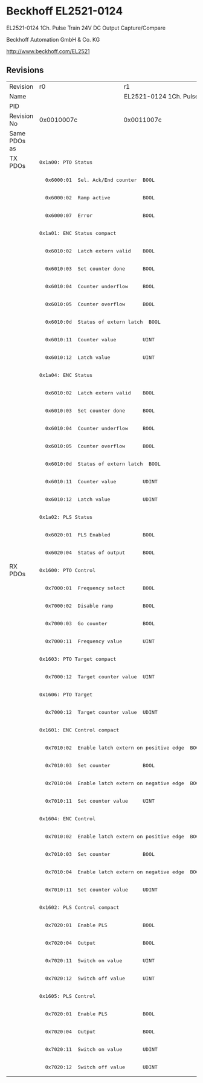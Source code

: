 # Beckhoff EL2521-0124

EL2521-0124 1Ch. Pulse Train 24V DC Output Capture/Compare

Beckhoff Automation GmbH & Co. KG

http://www.beckhoff.com/EL2521

## Revisions
<table>
<tr >
<td>Revision</td>
<td>r0</td>
<td>r1</td>
<td>r2</td>
<td>r3</td>
<td>r4</td>
</tr>
<tr >
<td>Name</td>
<td colspan=5 align="center">EL2521-0124 1Ch. Pulse Train 24V DC Output Capture/Compare</td>
</tr>
<tr >
<td>PID</td>
<td colspan=5 align="center">0x09d93052</td>
</tr>
<tr >
<td>Revision No</td>
<td>0x0010007c</td>
<td>0x0011007c</td>
<td>0x0012007c</td>
<td>0x0013007c</td>
<td>0x0014007c</td>
</tr>
<tr >
<td>Same PDOs as</td>
<td colspan=5 align="center"></td>
</tr>
<tr class="txpdo pdosection">
<td rowspan=23 valign=top>TX PDOs</td>
<td colspan=5 align="left"><pre>0x1a00: PTO Status</pre></td>
<td></td>
</tr>
<tr class="txpdo">
<td colspan=2 align="left"><pre>  0x6000:01  Sel. Ack/End counter  BOOL</pre></td>
<td colspan=3 align="left"><pre>  0x6000:01  Status__Sel. Ack/End counter  BOOL</pre></td>
</tr>
<tr class="txpdo">
<td colspan=2 align="left"><pre>  0x6000:02  Ramp active           BOOL</pre></td>
<td colspan=3 align="left"><pre>  0x6000:02  Status__Ramp active   BOOL</pre></td>
</tr>
<tr class="txpdo">
<td colspan=2 align="left"><pre>  0x6000:07  Error                 BOOL</pre></td>
<td colspan=3 align="left"><pre>  0x6000:07  Status__Error         BOOL</pre></td>
</tr>
<tr class="txpdo pdosection">
<td colspan=5 align="left"><pre>0x1a01: ENC Status compact</pre></td>
</tr>
<tr class="txpdo">
<td colspan=2 align="left"><pre>  0x6010:02  Latch extern valid    BOOL</pre></td>
<td colspan=3 align="left"><pre>  0x6010:02  Status__Latch extern valid  BOOL</pre></td>
</tr>
<tr class="txpdo">
<td colspan=2 align="left"><pre>  0x6010:03  Set counter done      BOOL</pre></td>
<td colspan=3 align="left"><pre>  0x6010:03  Status__Set counter done  BOOL</pre></td>
</tr>
<tr class="txpdo">
<td colspan=2 align="left"><pre>  0x6010:04  Counter underflow     BOOL</pre></td>
<td colspan=3 align="left"><pre>  0x6010:04  Status__Counter underflow  BOOL</pre></td>
</tr>
<tr class="txpdo">
<td colspan=2 align="left"><pre>  0x6010:05  Counter overflow      BOOL</pre></td>
<td colspan=3 align="left"><pre>  0x6010:05  Status__Counter overflow  BOOL</pre></td>
</tr>
<tr class="txpdo">
<td colspan=2 align="left"><pre>  0x6010:0d  Status of extern latch  BOOL</pre></td>
<td colspan=3 align="left"><pre>  0x6010:0d  Status__Status of extern latch  BOOL</pre></td>
</tr>
<tr class="txpdo">
<td colspan=5 align="left"><pre>  0x6010:11  Counter value         UINT</pre></td>
</tr>
<tr class="txpdo">
<td colspan=5 align="left"><pre>  0x6010:12  Latch value           UINT</pre></td>
</tr>
<tr class="txpdo pdosection">
<td colspan=5 align="left"><pre>0x1a04: ENC Status</pre></td>
</tr>
<tr class="txpdo">
<td colspan=2 align="left"><pre>  0x6010:02  Latch extern valid    BOOL</pre></td>
<td colspan=3 align="left"><pre>  0x6010:02  Status__Latch extern valid  BOOL</pre></td>
</tr>
<tr class="txpdo">
<td colspan=2 align="left"><pre>  0x6010:03  Set counter done      BOOL</pre></td>
<td colspan=3 align="left"><pre>  0x6010:03  Status__Set counter done  BOOL</pre></td>
</tr>
<tr class="txpdo">
<td colspan=2 align="left"><pre>  0x6010:04  Counter underflow     BOOL</pre></td>
<td colspan=3 align="left"><pre>  0x6010:04  Status__Counter underflow  BOOL</pre></td>
</tr>
<tr class="txpdo">
<td colspan=2 align="left"><pre>  0x6010:05  Counter overflow      BOOL</pre></td>
<td colspan=3 align="left"><pre>  0x6010:05  Status__Counter overflow  BOOL</pre></td>
</tr>
<tr class="txpdo">
<td colspan=2 align="left"><pre>  0x6010:0d  Status of extern latch  BOOL</pre></td>
<td colspan=3 align="left"><pre>  0x6010:0d  Status__Status of extern latch  BOOL</pre></td>
</tr>
<tr class="txpdo">
<td colspan=5 align="left"><pre>  0x6010:11  Counter value         UDINT</pre></td>
</tr>
<tr class="txpdo">
<td colspan=5 align="left"><pre>  0x6010:12  Latch value           UDINT</pre></td>
</tr>
<tr class="txpdo pdosection">
<td colspan=5 align="left"><pre>0x1a02: PLS Status</pre></td>
</tr>
<tr class="txpdo">
<td colspan=2 align="left"><pre>  0x6020:01  PLS Enabled           BOOL</pre></td>
<td colspan=3 align="left"><pre>  0x6020:01  Status__PLS Enabled   BOOL</pre></td>
</tr>
<tr class="txpdo">
<td colspan=2 align="left"><pre>  0x6020:04  Status of output      BOOL</pre></td>
<td colspan=3 align="left"><pre>  0x6020:04  Status__Status of output  BOOL</pre></td>
</tr>
<tr class="rxpdo pdosection">
<td rowspan=29 valign=top>RX PDOs</td>
<td colspan=5 align="left"><pre>0x1600: PTO Control</pre></td>
<td></td>
</tr>
<tr class="rxpdo">
<td colspan=2 align="left"><pre>  0x7000:01  Frequency select      BOOL</pre></td>
<td colspan=3 align="left"><pre>  0x7000:01  Control__Frequency select  BOOL</pre></td>
</tr>
<tr class="rxpdo">
<td colspan=2 align="left"><pre>  0x7000:02  Disable ramp          BOOL</pre></td>
<td colspan=3 align="left"><pre>  0x7000:02  Control__Disable ramp  BOOL</pre></td>
</tr>
<tr class="rxpdo">
<td colspan=2 align="left"><pre>  0x7000:03  Go counter            BOOL</pre></td>
<td colspan=3 align="left"><pre>  0x7000:03  Control__Go counter   BOOL</pre></td>
</tr>
<tr class="rxpdo">
<td colspan=5 align="left"><pre>  0x7000:11  Frequency value       UINT</pre></td>
</tr>
<tr class="rxpdo pdosection">
<td colspan=5 align="left"><pre>0x1603: PTO Target compact</pre></td>
</tr>
<tr class="rxpdo">
<td colspan=5 align="left"><pre>  0x7000:12  Target counter value  UINT</pre></td>
</tr>
<tr class="rxpdo pdosection">
<td colspan=5 align="left"><pre>0x1606: PTO Target</pre></td>
</tr>
<tr class="rxpdo">
<td colspan=5 align="left"><pre>  0x7000:12  Target counter value  UDINT</pre></td>
</tr>
<tr class="rxpdo pdosection">
<td colspan=5 align="left"><pre>0x1601: ENC Control compact</pre></td>
</tr>
<tr class="rxpdo">
<td colspan=2 align="left"><pre>  0x7010:02  Enable latch extern on positive edge  BOOL</pre></td>
<td colspan=3 align="left"><pre>  0x7010:02  Control__Enable latch extern on positive edge  BOOL</pre></td>
</tr>
<tr class="rxpdo">
<td colspan=2 align="left"><pre>  0x7010:03  Set counter           BOOL</pre></td>
<td colspan=3 align="left"><pre>  0x7010:03  Control__Set counter  BOOL</pre></td>
</tr>
<tr class="rxpdo">
<td colspan=2 align="left"><pre>  0x7010:04  Enable latch extern on negative edge  BOOL</pre></td>
<td colspan=3 align="left"><pre>  0x7010:04  Control__Enable latch extern on negative edge  BOOL</pre></td>
</tr>
<tr class="rxpdo">
<td colspan=5 align="left"><pre>  0x7010:11  Set counter value     UINT</pre></td>
</tr>
<tr class="rxpdo pdosection">
<td colspan=5 align="left"><pre>0x1604: ENC Control</pre></td>
</tr>
<tr class="rxpdo">
<td colspan=2 align="left"><pre>  0x7010:02  Enable latch extern on positive edge  BOOL</pre></td>
<td colspan=3 align="left"><pre>  0x7010:02  Control__Enable latch extern on positive edge  BOOL</pre></td>
</tr>
<tr class="rxpdo">
<td colspan=2 align="left"><pre>  0x7010:03  Set counter           BOOL</pre></td>
<td colspan=3 align="left"><pre>  0x7010:03  Control__Set counter  BOOL</pre></td>
</tr>
<tr class="rxpdo">
<td colspan=2 align="left"><pre>  0x7010:04  Enable latch extern on negative edge  BOOL</pre></td>
<td colspan=3 align="left"><pre>  0x7010:04  Control__Enable latch extern on negative edge  BOOL</pre></td>
</tr>
<tr class="rxpdo">
<td colspan=5 align="left"><pre>  0x7010:11  Set counter value     UDINT</pre></td>
</tr>
<tr class="rxpdo pdosection">
<td colspan=5 align="left"><pre>0x1602: PLS Control compact</pre></td>
</tr>
<tr class="rxpdo">
<td colspan=2 align="left"><pre>  0x7020:01  Enable PLS            BOOL</pre></td>
<td colspan=3 align="left"><pre>  0x7020:01  Control__Enable PLS   BOOL</pre></td>
</tr>
<tr class="rxpdo">
<td colspan=2 align="left"><pre>  0x7020:04  Output                BOOL</pre></td>
<td colspan=3 align="left"><pre>  0x7020:04  Control__Output       BOOL</pre></td>
</tr>
<tr class="rxpdo">
<td colspan=5 align="left"><pre>  0x7020:11  Switch on value       UINT</pre></td>
</tr>
<tr class="rxpdo">
<td colspan=5 align="left"><pre>  0x7020:12  Switch off value      UINT</pre></td>
</tr>
<tr class="rxpdo pdosection">
<td colspan=5 align="left"><pre>0x1605: PLS Control</pre></td>
</tr>
<tr class="rxpdo">
<td colspan=2 align="left"><pre>  0x7020:01  Enable PLS            BOOL</pre></td>
<td colspan=3 align="left"><pre>  0x7020:01  Control__Enable PLS   BOOL</pre></td>
</tr>
<tr class="rxpdo">
<td colspan=2 align="left"><pre>  0x7020:04  Output                BOOL</pre></td>
<td colspan=3 align="left"><pre>  0x7020:04  Control__Output       BOOL</pre></td>
</tr>
<tr class="rxpdo">
<td colspan=5 align="left"><pre>  0x7020:11  Switch on value       UDINT</pre></td>
</tr>
<tr class="rxpdo">
<td colspan=5 align="left"><pre>  0x7020:12  Switch off value      UDINT</pre></td>
</tr>
</table>
